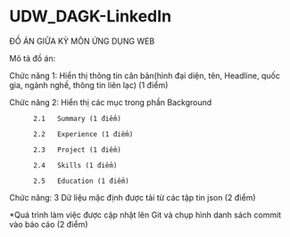 # UDW_DAGK-LinkedIn
ĐỒ ÁN GIỮA KỲ MÔN ỨNG DỤNG WEB

Mô tả đồ án:

Chức năng 1: Hiển thị thông tin căn bản(hình đại diện, tên, Headline, quốc gia, ngành nghề, thông tin liên lạc) (1 điểm)
       
Chức năng 2: Hiển thị các mục trong phần Background   

          2.1   Summary (1 điểm)

          2.2   Experience (1 điểm)
          
          2.3   Project (1 điểm)
          
          2.4   Skills (1 điểm)
          
          2.5   Education (1 điểm)

Chức năng: 3 Dữ liệu mặc định được tải từ các tập tin json (2 điểm)

*Quá trình làm việc được cập nhật lên Git và chụp hình danh sách commit vào báo cáo (2 điểm)
     

